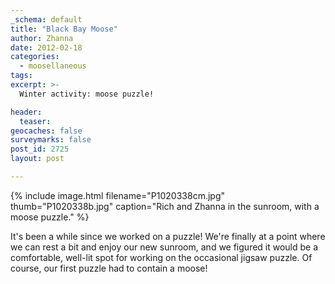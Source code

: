 ```yaml
---
_schema: default
title: "Black Bay Moose"
author: Zhanna
date: 2012-02-18
categories:
  - moosellaneous
tags:
excerpt: >- 
  Winter activity: moose puzzle!

header:
  teaser:
geocaches: false
surveymarks: false
post_id: 2725
layout: post 

---
```


{% include image.html filename="P1020338cm.jpg" thumb="P1020338b.jpg" caption="Rich and Zhanna in the sunroom, with a moose puzzle." %}

It's been a while since we worked on a puzzle!  We're finally at a point where we can rest a bit and enjoy our new sunroom, and we figured it would be a comfortable, well-lit spot for working on the occasional jigsaw puzzle.  Of course, our first puzzle had to contain a moose!